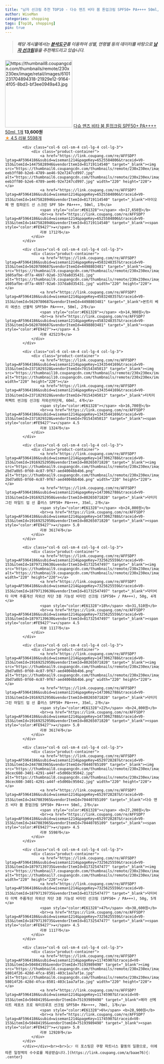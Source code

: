 ```yaml
---
title: "남자 선크림 추천 TOP10 - 다슈 맨즈 비타 붐 톤업크림 SPF50+ PA++++ 50ml, 1개"
author: WiseMan
categories: shopping
tags: [Top10, shopping]
pin: true
---
```


> ##### 해당 게시물에서는 [**분석도구**](https://itemscout.io/)를 이용하여 **성별**, **연령별** 등의 데이터를 바탕으로 [**남자 선크림**](https://link.coupang.com/a/baae76)들을 추천해드리고 있습니다.
<div class="container"><div class="row">
            <div class="col-6 col-sm-4 col-lg-4 col-lg-3">
                <div class="product-container">
                    <a href="https://link.coupang.com/re/AFFSDP?lptag=AF5964186&subid=wiseman1214&pageKey=6529728287&traceid=V0-153&itemId=14497940393&vendorItemId=70440785125" target="_blank"><img src="https://thumbnail8.coupangcdn.com/thumbnails/remote/230x230ex/image/retail/images/6101231704894318-21929e12-9164-4f05-8bd3-bf3ee0949a43.jpg" alt="https://thumbnail8.coupangcdn.com/thumbnails/remote/230x230ex/image/retail/images/6101231704894318-21929e12-9164-4f05-8bd3-bf3ee0949a43.jpg" width="220" height="220"></a>
                    <a href="https://link.coupang.com/re/AFFSDP?lptag=AF5964186&subid=wiseman1214&pageKey=6529728287&traceid=V0-153&itemId=14497940393&vendorItemId=70440785125" target="_blank">다슈 맨즈 비타 붐 톤업크림 SPF50+ PA++++ 50ml, 1개</a>
                    <span style="color:#E61328"></span> <b>13,600원</b>
                    <br><a href="https://link.coupang.com/re/AFFSDP?lptag=AF5964186&subid=wiseman1214&pageKey=6529728287&traceid=V0-153&itemId=14497940393&vendorItemId=70440785125" target="_blank"><span style="color:#FE9427">★</span> 4.5
                    리뷰 5598개</a>
                </div>
            </div>
            
            <div class="col-6 col-sm-4 col-lg-4 col-lg-3">
                <div class="product-container">
                    <a href="https://link.coupang.com/re/AFFSDP?lptag=AF5964186&subid=wiseman1214&pageKey=6525584806&traceid=V0-153&itemId=14475828946&vendorItemId=81719114540" target="_blank"><img src="https://thumbnail6.coupangcdn.com/thumbnails/remote/230x230ex/image/retail/images/284610306199903-eeb3ff80-b2e6-4789-ae46-92e7247cd997.jpg" alt="https://thumbnail6.coupangcdn.com/thumbnails/remote/230x230ex/image/retail/images/284610306199903-eeb3ff80-b2e6-4789-ae46-92e7247cd997.jpg" width="220" height="220"></a>
                    <a href="https://link.coupang.com/re/AFFSDP?lptag=AF5964186&subid=wiseman1214&pageKey=6525584806&traceid=V0-153&itemId=14475828946&vendorItemId=81719114540" target="_blank">아이오페 맨 컴파운드 선 스크린 SPF 50+ PA++++, 50ml, 1개</a>
                    <span style="color:#E61328"></span> <b>17,650원</b>
                    <br><a href="https://link.coupang.com/re/AFFSDP?lptag=AF5964186&subid=wiseman1214&pageKey=6525584806&traceid=V0-153&itemId=14475828946&vendorItemId=81719114540" target="_blank"><span style="color:#FE9427">★</span> 5.0
                    리뷰 1712개</a>
                </div>
            </div>
            
            <div class="col-6 col-sm-4 col-lg-4 col-lg-3">
                <div class="product-container">
                    <a href="https://link.coupang.com/re/AFFSDP?lptag=AF5964186&subid=wiseman1214&pageKey=4583248357&traceid=V0-153&itemId=5620780687&vendorItemId=4498803481" target="_blank"><img src="https://thumbnail9.coupangcdn.com/thumbnails/remote/230x230ex/image/retail/images/284607113259352-1605afbe-df7a-4697-92a6-337da8d35431.jpg" alt="https://thumbnail9.coupangcdn.com/thumbnails/remote/230x230ex/image/retail/images/284607113259352-1605afbe-df7a-4697-92a6-337da8d35431.jpg" width="220" height="220"></a>
                    <a href="https://link.coupang.com/re/AFFSDP?lptag=AF5964186&subid=wiseman1214&pageKey=4583248357&traceid=V0-153&itemId=5620780687&vendorItemId=4498803481" target="_blank">본트리 베리 에센스 선블럭 SPF50+ PA++++, 50ml, 2개</a>
                    <span style="color:#E61328"></span> <b>14,900원</b>
                    <br><a href="https://link.coupang.com/re/AFFSDP?lptag=AF5964186&subid=wiseman1214&pageKey=4583248357&traceid=V0-153&itemId=5620780687&vendorItemId=4498803481" target="_blank"><span style="color:#FE9427">★</span> 4.5
                    리뷰 42523개</a>
                </div>
            </div>
            
            <div class="col-6 col-sm-4 col-lg-4 col-lg-3">
                <div class="product-container">
                    <a href="https://link.coupang.com/re/AFFSDP?lptag=AF5964186&subid=wiseman1214&pageKey=1343544169&traceid=V0-153&itemId=2371029328&vendorItemId=70154345013" target="_blank"><img src="https://thumbnail10.coupangcdn.com/thumbnails/remote/230x230ex/image/vendor_inventory/16b2/a714c74d87608ecf89d0a85c055b8841582040a64331116298fc169b6b18.jpg" alt="https://thumbnail10.coupangcdn.com/thumbnails/remote/230x230ex/image/vendor_inventory/16b2/a714c74d87608ecf89d0a85c055b8841582040a64331116298fc169b6b18.jpg" width="220" height="220"></a>
                    <a href="https://link.coupang.com/re/AFFSDP?lptag=AF5964186&subid=wiseman1214&pageKey=1343544169&traceid=V0-153&itemId=2371029328&vendorItemId=70154345013" target="_blank">터치미 퍼펙트 썬크림 선크림 자외선차단제, 60ml, 4개</a>
                    <span style="color:#E61328"></span> <b>16,700원</b>
                    <br><a href="https://link.coupang.com/re/AFFSDP?lptag=AF5964186&subid=wiseman1214&pageKey=1343544169&traceid=V0-153&itemId=2371029328&vendorItemId=70154345013" target="_blank"><span style="color:#FE9427">★</span> 4.5
                    리뷰 1324개</a>
                </div>
            </div>
            
            <div class="col-6 col-sm-4 col-lg-4 col-lg-3">
                <div class="product-container">
                    <a href="https://link.coupang.com/re/AFFSDP?lptag=AF5964186&subid=wiseman1214&pageKey=1473062788&traceid=V0-153&itemId=19169252950&vendorItemId=80265071820" target="_blank"><img src="https://thumbnail9.coupangcdn.com/thumbnails/remote/230x230ex/image/retail/images/321740849130073-2bd7a0b5-0f60-4c87-9f67-aed4004bb4b6.png" alt="https://thumbnail9.coupangcdn.com/thumbnails/remote/230x230ex/image/retail/images/321740849130073-2bd7a0b5-0f60-4c87-9f67-aed4004bb4b6.png" width="220" height="220"></a>
                    <a href="https://link.coupang.com/re/AFFSDP?lptag=AF5964186&subid=wiseman1214&pageKey=1473062788&traceid=V0-153&itemId=19169252950&vendorItemId=80265071820" target="_blank">닥터지 그린 마일드 업 선 플러스 SPF50+ PA++++, 35ml, 2개</a>
                    <span style="color:#E61328"></span> <b>24,800원</b>
                    <br><a href="https://link.coupang.com/re/AFFSDP?lptag=AF5964186&subid=wiseman1214&pageKey=1473062788&traceid=V0-153&itemId=19169252950&vendorItemId=80265071820" target="_blank"><span style="color:#FE9427">★</span> 5.0
                    리뷰 36174개</a>
                </div>
            </div>
            
            <div class="col-6 col-sm-4 col-lg-4 col-lg-3">
                <div class="product-container">
                    <a href="https://link.coupang.com/re/AFFSDP?lptag=AF5964186&subid=wiseman1214&pageKey=7325625559&traceid=V0-153&itemId=18797139630&vendorItemId=81732547497" target="_blank"><img src="https://thumbnail9.coupangcdn.com/thumbnails/remote/230x230ex/image/vendor_inventory/2a50/a605e3ec145888fd5b08f0acfaae4ae8c459dd1ba5448f0c3b04d3e5cd6b.jpg" alt="https://thumbnail9.coupangcdn.com/thumbnails/remote/230x230ex/image/vendor_inventory/2a50/a605e3ec145888fd5b08f0acfaae4ae8c459dd1ba5448f0c3b04d3e5cd6b.jpg" width="220" height="220"></a>
                    <a href="https://link.coupang.com/re/AFFSDP?lptag=AF5964186&subid=wiseman1214&pageKey=7325625559&traceid=V0-153&itemId=18797139630&vendorItemId=81732547497" target="_blank">닥터비타 미백 주름개선 자외선 차단 3중 기능성 비타민 선크림 (SPF50+ / PA+++), 50g, 4개</a>
                    <span style="color:#E61328">18%</span> <b>31,510원</b>
                    <br><a href="https://link.coupang.com/re/AFFSDP?lptag=AF5964186&subid=wiseman1214&pageKey=7325625559&traceid=V0-153&itemId=18797139630&vendorItemId=81732547497" target="_blank"><span style="color:#FE9427">★</span> 4.5
                    리뷰 1117개</a>
                </div>
            </div>
            
            <div class="col-6 col-sm-4 col-lg-4 col-lg-3">
                <div class="product-container">
                    <a href="https://link.coupang.com/re/AFFSDP?lptag=AF5964186&subid=wiseman1214&pageKey=1473062788&traceid=V0-153&itemId=19169252950&vendorItemId=80265071820" target="_blank"><img src="https://thumbnail9.coupangcdn.com/thumbnails/remote/230x230ex/image/retail/images/321740849130073-2bd7a0b5-0f60-4c87-9f67-aed4004bb4b6.png" alt="https://thumbnail9.coupangcdn.com/thumbnails/remote/230x230ex/image/retail/images/321740849130073-2bd7a0b5-0f60-4c87-9f67-aed4004bb4b6.png" width="220" height="220"></a>
                    <a href="https://link.coupang.com/re/AFFSDP?lptag=AF5964186&subid=wiseman1214&pageKey=1473062788&traceid=V0-153&itemId=19169252950&vendorItemId=80265071820" target="_blank">닥터지 그린 마일드 업 선 플러스 SPF50+ PA++++, 35ml, 2개</a>
                    <span style="color:#E61328">22%</span> <b>24,800원</b>
                    <br><a href="https://link.coupang.com/re/AFFSDP?lptag=AF5964186&subid=wiseman1214&pageKey=1473062788&traceid=V0-153&itemId=19169252950&vendorItemId=80265071820" target="_blank"><span style="color:#FE9427">★</span> 5.0
                    리뷰 36174개</a>
                </div>
            </div>
            
            <div class="col-6 col-sm-4 col-lg-4 col-lg-3">
                <div class="product-container">
                    <a href="https://link.coupang.com/re/AFFSDP?lptag=AF5964186&subid=wiseman1214&pageKey=6529728287&traceid=V0-153&itemId=2447083965&vendorItemId=70440785109" target="_blank"><img src="https://thumbnail8.coupangcdn.com/thumbnails/remote/230x230ex/image/retail/images/6101231603726371-36cec608-3401-4291-a44f-e5d06bc95042.jpg" alt="https://thumbnail8.coupangcdn.com/thumbnails/remote/230x230ex/image/retail/images/6101231603726371-36cec608-3401-4291-a44f-e5d06bc95042.jpg" width="220" height="220"></a>
                    <a href="https://link.coupang.com/re/AFFSDP?lptag=AF5964186&subid=wiseman1214&pageKey=6529728287&traceid=V0-153&itemId=2447083965&vendorItemId=70440785109" target="_blank">다슈 맨즈 비타 붐 톤업크림 SPF50+ PA++++ 50ml, 2개</a>
                    <span style="color:#E61328"></span> <b>27,200원</b>
                    <br><a href="https://link.coupang.com/re/AFFSDP?lptag=AF5964186&subid=wiseman1214&pageKey=6529728287&traceid=V0-153&itemId=2447083965&vendorItemId=70440785109" target="_blank"><span style="color:#FE9427">★</span> 4.5
                    리뷰 5598개</a>
                </div>
            </div>
            
            <div class="col-6 col-sm-4 col-lg-4 col-lg-3">
                <div class="product-container">
                    <a href="https://link.coupang.com/re/AFFSDP?lptag=AF5964186&subid=wiseman1214&pageKey=7325625559&traceid=V0-153&itemId=18797139735&vendorItemId=81732547477" target="_blank"><img src="https://thumbnail7.coupangcdn.com/thumbnails/remote/230x230ex/image/vendor_inventory/a1f3/c780dea7e7ba1b4cad37a618850ff61f2fd5faf54d49c76f8c59a66ad08a.jpg" alt="https://thumbnail7.coupangcdn.com/thumbnails/remote/230x230ex/image/vendor_inventory/a1f3/c780dea7e7ba1b4cad37a618850ff61f2fd5faf54d49c76f8c59a66ad08a.jpg" width="220" height="220"></a>
                    <a href="https://link.coupang.com/re/AFFSDP?lptag=AF5964186&subid=wiseman1214&pageKey=7325625559&traceid=V0-153&itemId=18797139735&vendorItemId=81732547477" target="_blank">닥터비타 미백 주름개선 자외선 차단 3중 기능성 비타민 선크림 (SPF50+ / PA+++), 50g, 5개</a>
                    <span style="color:#E61328">47%</span> <b>38,600원</b>
                    <br><a href="https://link.coupang.com/re/AFFSDP?lptag=AF5964186&subid=wiseman1214&pageKey=7325625559&traceid=V0-153&itemId=18797139735&vendorItemId=81732547477" target="_blank"><span style="color:#FE9427">★</span> 4.5
                    리뷰 1117개</a>
                </div>
            </div>
            
            <div class="col-6 col-sm-4 col-lg-4 col-lg-3">
                <div class="product-container">
                    <a href="https://link.coupang.com/re/AFFSDP?lptag=AF5964186&subid=wiseman1214&pageKey=11745907&traceid=V0-153&itemId=50484195&vendorItemId=75193989498" target="_blank"><img src="https://thumbnail6.coupangcdn.com/thumbnails/remote/230x230ex/image/retail/images/548460804913937-58014f26-428d-4fca-8501-403c1aa7af1e.jpg" alt="https://thumbnail6.coupangcdn.com/thumbnails/remote/230x230ex/image/retail/images/548460804913937-58014f26-428d-4fca-8501-403c1aa7af1e.jpg" width="220" height="220"></a>
                    <a href="https://link.coupang.com/re/AFFSDP?lptag=AF5964186&subid=wiseman1214&pageKey=11745907&traceid=V0-153&itemId=50484195&vendorItemId=75193989498" target="_blank">헤라 선메이트 레포츠 프로 워터프루프 선크림 SPF50+ PA++++, 70ml, 1개</a>
                    <span style="color:#E61328">6%</span> <b>28,900원</b>
                    <br><a href="https://link.coupang.com/re/AFFSDP?lptag=AF5964186&subid=wiseman1214&pageKey=11745907&traceid=V0-153&itemId=50484195&vendorItemId=75193989498" target="_blank"><span style="color:#FE9427">★</span> 5.0
                    리뷰 12920개</a>
                </div>
            </div>
            </div></div><br><br>[👉 이 포스팅은 쿠팡 파트너스 활동의 일환으로, 이에 따른 일정액의 수수료를 제공받습니다.](https://link.coupang.com/a/baae76){: .center}